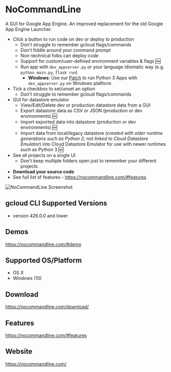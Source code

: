 # NoCommandLine 

A GUI for Google App Engine. An improved replacement for the old Google App Engine Launcher. 
- Click a button to run code on dev or deploy to production 
    - Don't struggle to remember gcloud flags/commands 
    - Don't fiddle around your command prompt
    - Non-technical folks can deploy code
    - Support for custom/user-defined environment variables & flags :new:
    - Run app with `dev_appserver.py` or your language idiomatic way (e.g. `python main.py`, `flask run`)
        - **Windows**: Use our <a href="https://github.com/NoCommandLine/dev_appserver-python3-windows/">Patch</a> to run Python 3 Apps with `dev_appserver.py` on Windows platform 
- Tick a checkbox to set/unset an option
    - Don't struggle to remember gcloud flags/commands
- GUI for datastore emulator
    - View/Edit/Delete dev or production datastore data from a GUI
    - Export datastore data as CSV or JSON (production or dev environments) :new:
    - Import exported data into datastore (production or dev environments) :new:
    - Import data from local/legacy datastore (*created with older runtime generations such as Python 2; not linked to Cloud Datastore Emulator*) into Cloud Datastore Emulator for use with newer runtimes such as Python 3 :new:
- See all projects on a single UI
    - Don't keep multiple folders open just to remember your different projects 
- **Download your source code** 
- See full list of features - https://nocommandline.com/#features
 
![NoCommandLine Screenshot](https://nocommandline.com/static/images/NoCommandLine_WithProjects_1.png)

## gcloud CLI Supported Versions
- version 426.0.0 and lower

## Demos
https://nocommandline.com/#demo 

## Supported OS/Platform
- OS X
- Windows (10)

## Download
https://nocommandline.com/download/ 

## Features
https://nocommandline.com/#features

## Website
https://nocommandline.com/



